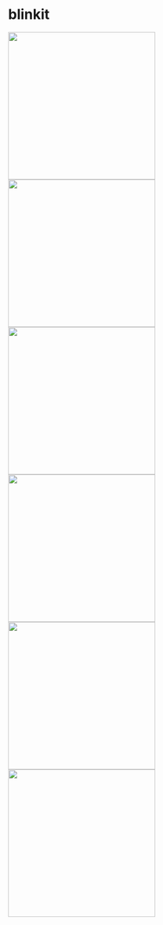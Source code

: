 # blinkit

<img src="assets/app_images/1.jpg.png" width="300" />
<img src="assets/app_images/2.jpg.png" width="300" />
<img src="assets/app_images/3.jpg.png" width="300" />
<img src="assets/app_images/4.jpg.png" width="300" />
<img src="assets/app_images/5.jpg.png" width="300" />
<img src="assets/app_images/6.jpg.png" width="300" />

<!-- A new Flutter project. -->

<!-- ## Getting Started -->

<!-- This project is a starting point for a Flutter application.

A few resources to get you started if this is your first Flutter project:

- [Lab: Write your first Flutter app](https://docs.flutter.dev/get-started/codelab)
- [Cookbook: Useful Flutter samples](https://docs.flutter.dev/cookbook)

For help getting started with Flutter development, view the
[online documentation](https://docs.flutter.dev/), which offers tutorials,
samples, guidance on mobile development, and a full API reference. -->
